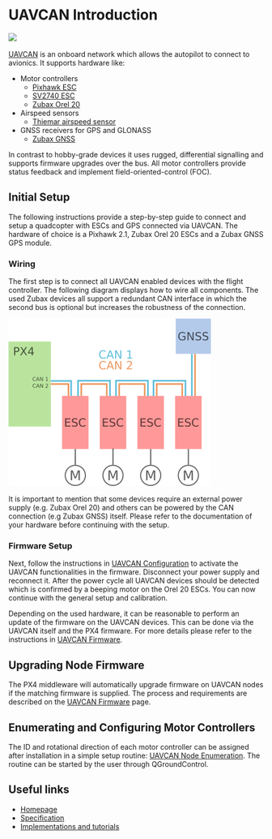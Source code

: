 # UAVCAN Introduction

![](images/uavcan-logo-transparent.png)

[UAVCAN](http://uavcan.org) is an onboard network which allows the autopilot to connect to avionics. It supports hardware like:

* Motor controllers
  * [Pixhawk ESC](https://pixhawk.org/modules/pixhawk_esc)
  * [SV2740 ESC](https://github.com/thiemar/vectorcontrol)
  * [Zubax Orel 20](https://zubax.com/product/zubax-orel-20)
* Airspeed sensors
  * [Thiemar airspeed sensor](https://github.com/thiemar/airspeed)
* GNSS receivers for GPS and GLONASS
  * [Zubax GNSS](http://zubax.com/product/zubax-gnss)

In contrast to hobby-grade devices it uses rugged, differential signalling and supports firmware upgrades over the bus. All motor controllers provide status feedback and implement field-oriented-control \(FOC\).

## Initial Setup

The following instructions provide a step-by-step guide to connect and setup a quadcopter with ESCs and GPS connected via UAVCAN. The hardware of choice is a Pixhawk 2.1, Zubax Orel 20 ESCs and a Zubax GNSS GPS module.

### Wiring

The first step is to connect all UAVCAN enabled devices with the flight controller. The following diagram displays how to wire all components. The used Zubax devices all support a redundant CAN interface in which the second bus is optional but increases the robustness of the connection. 

![](/images/UAVCAN_wiring.png)

It is important to mention that some devices require an external power supply \(e.g. Zubax Orel 20\) and others can be powered by the CAN connection \(e.g Zubax GNSS\) itself. Please refer to the documentation of your hardware before continuing with the setup.

### Firmware Setup

Next, follow the instructions in [UAVCAN Configuration](/uavcan-node-enumeration.md) to activate the UAVCAN functionalities in the firmware. Disconnect your power supply and reconnect it. After the power cycle all UAVCAN devices should be detected which is confirmed by a beeping motor on the Orel 20 ESCs. You can now continue with the general setup and calibration. 

Depending on the used hardware, it can be reasonable to perform an update of the firmware on the UAVCAN devices. This can be done via the UAVCAN itself and the PX4 firmware. For more details please refer to the instructions in [UAVCAN Firmware](/uavcan-node-firmware.md).

## Upgrading Node Firmware

The PX4 middleware will automatically upgrade firmware on UAVCAN nodes if the matching firmware is supplied. The process and requirements are described on the [UAVCAN Firmware](uavcan-node-firmware.md) page.

## Enumerating and Configuring Motor Controllers

The ID and rotational direction of each motor controller can be assigned after installation in a simple setup routine: [UAVCAN Node Enumeration](uavcan-node-enumeration.md). The routine can be started by the user through QGroundControl.

## Useful links

* [Homepage](http://uavcan.org)
* [Specification](http://uavcan.org/Specification)
* [Implementations and tutorials](http://uavcan.org/Implementations)



